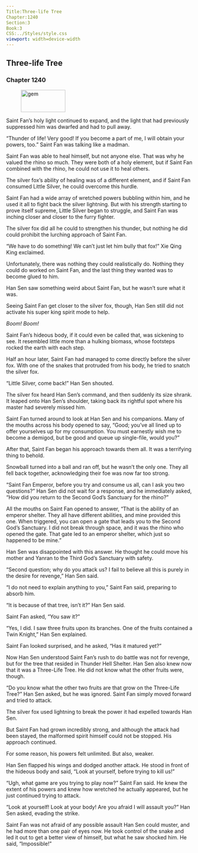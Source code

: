 ```yaml
---
Title:Three-life Tree 
Chapter:1240 
Section:3 
Book:3 
CSS:../Styles/style.css 
viewport: width=device-width
---
```

  
## Three-life Tree
### Chapter 1240
  
<figure>
	<img src="../Images/gem.gif" alt="gem" id="gem" width="120" height="60" />
</figure>
  

  
Saint Fan’s holy light continued to expand, and the light that had previously suppressed him was dwarfed and had to pull away.

“Thunder of life! Very good! If you become a part of me, I will obtain your powers, too.” Saint Fan was talking like a madman.

Saint Fan was able to heal himself, but not anyone else. That was why he valued the rhino so much. They were both of a holy element, but if Saint Fan combined with the rhino, he could not use it to heal others.

The silver fox’s ability of healing was of a different element, and if Saint Fan consumed Little Silver, he could overcome this hurdle.

Saint Fan had a wide array of wretched powers bubbling within him, and he used it all to fight back the silver lightning. But with his strength starting to prove itself supreme, Little Silver began to struggle, and Saint Fan was inching closer and closer to the furry fighter.

The silver fox did all he could to strengthen his thunder, but nothing he did could prohibit the lurching approach of Saint Fan.

“We have to do something! We can’t just let him bully that fox!” Xie Qing King exclaimed.

Unfortunately, there was nothing they could realistically do. Nothing they could do worked on Saint Fan, and the last thing they wanted was to become glued to him.

Han Sen saw something weird about Saint Fan, but he wasn’t sure what it was.

Seeing Saint Fan get closer to the silver fox, though, Han Sen still did not activate his super king spirit mode to help.

*Boom!* *Boom!*

Saint Fan’s hideous body, if it could even be called that, was sickening to see. It resembled little more than a hulking biomass, whose footsteps rocked the earth with each step.

Half an hour later, Saint Fan had managed to come directly before the silver fox. With one of the snakes that protruded from his body, he tried to snatch the silver fox.

“Little Silver, come back!” Han Sen shouted.

The silver fox heard Han Sen’s command, and then suddenly its size shrank. It leaped onto Han Sen’s shoulder, taking back its rightful spot where his master had severely missed him.

Saint Fan turned around to look at Han Sen and his companions. Many of the mouths across his body opened to say, “Good; you’ve all lined up to offer yourselves up for my consumption. You must earnestly wish me to become a demigod, but be good and queue up single-file, would you?”

After that, Saint Fan began his approach towards them all. It was a terrifying thing to behold.

Snowball turned into a ball and ran off, but he wasn’t the only one. They all fell back together, acknowledging their foe was now far too strong.

“Saint Fan Emperor, before you try and consume us all, can I ask you two questions?” Han Sen did not wait for a response, and he immediately asked, “How did you return to the Second God’s Sanctuary for the rhino?”

All the mouths on Saint Fan opened to answer, “That is the ability of an emperor shelter. They all have different abilities, and mine provided this one. When triggered, you can open a gate that leads you to the Second God’s Sanctuary. I did not break through space, and it was the rhino who opened the gate. That gate led to an emperor shelter, which just so happened to be mine.”

Han Sen was disappointed with this answer. He thought he could move his mother and Yanran to the Third God’s Sanctuary with safety.

“Second question; why do you attack us? I fail to believe all this is purely in the desire for revenge,” Han Sen said.

“I do not need to explain anything to you,” Saint Fan said, preparing to absorb him.

“It is because of that tree, isn’t it?” Han Sen said.

Saint Fan asked, “You saw it?”

“Yes, I did. I saw three fruits upon its branches. One of the fruits contained a Twin Knight,” Han Sen explained.

Saint Fan looked surprised, and he asked, “Has it matured yet?”

Now Han Sen understood Saint Fan’s rush to do battle was not for revenge, but for the tree that resided in Thunder Hell Shelter. Han Sen also knew now that it was a Three-Life Tree. He did not know what the other fruits were, though.

“Do you know what the other two fruits are that grow on the Three-Life Tree?” Han Sen asked, but he was ignored. Saint Fan simply moved forward and tried to attack.

The silver fox used lightning to break the power it had expelled towards Han Sen.

But Saint Fan had grown incredibly strong, and although the attack had been stayed, the malformed spirit himself could not be stopped. His approach continued.

For some reason, his powers felt unlimited. But also, weaker.

Han Sen flapped his wings and dodged another attack. He stood in front of the hideous body and said, “Look at yourself, before trying to kill us!”

“Ugh, what game are you trying to play now?” Saint Fan said. He knew the extent of his powers and knew how wretched he actually appeared, but he just continued trying to attack.

“Look at yourself! Look at your body! Are you afraid I will assault you?” Han Sen asked, evading the strike.

Saint Fan was not afraid of any possible assault Han Sen could muster, and he had more than one pair of eyes now. He took control of the snake and led it out to get a better view of himself, but what he saw shocked him. He said, “Impossible!”